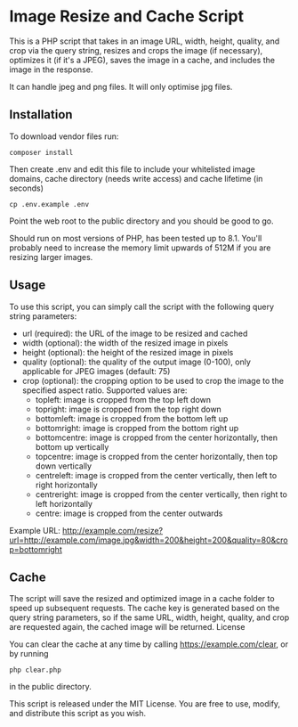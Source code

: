 # Image Resize and Cache Script

This is a PHP script that takes in an image URL, width, height, quality, and crop via the query string, resizes and crops the image (if necessary), optimizes it (if it's a JPEG), saves the image in a cache, and includes the image in the response.

It can handle jpeg and png files. It will only optimise jpg files.

## Installation

To download vendor files run:

`composer install`

Then create .env and edit this file to include your whitelisted image domains, cache directory (needs write access) and cache lifetime (in seconds)

`cp .env.example .env`

Point the web root to the public directory and you should be good to go.

Should run on most versions of PHP, has been tested up to 8.1. You'll probably need to increase the memory limit upwards of 512M if you are resizing larger images.

## Usage

To use this script, you can simply call the script with the following query string parameters:

* url (required): the URL of the image to be resized and cached
* width (optional): the width of the resized image in pixels
* height (optional): the height of the resized image in pixels
* quality (optional): the quality of the output image (0-100), only applicable for JPEG images (default: 75)
* crop (optional): the cropping option to be used to crop the image to the specified aspect ratio. Supported values are:
    * topleft: image is cropped from the top left down
    * topright: image is cropped from the top right down
    * bottomleft: image is cropped from the bottom left up
    * bottomright: image is cropped from the bottom right up
    * bottomcentre: image is cropped from the center horizontally, then bottom up vertically
    * topcentre: image is cropped from the center horizontally, then top down vertically
    * centreleft: image is cropped from the center vertically, then left to right horizontally
    * centreright: image is cropped from the center vertically, then right to left horizontally
    * centre: image is cropped from the center outwards

Example URL: http://example.com/resize?url=http://example.com/image.jpg&width=200&height=200&quality=80&crop=bottomright

## Cache

The script will save the resized and optimized image in a cache folder to speed up subsequent requests. The cache key is generated based on the query string parameters, so if the same URL, width, height, quality, and crop are requested again, the cached image will be returned.
License

You can clear the cache at any time by calling https://example.com/clear, or by running

`php clear.php` 

in the public directory.

This script is released under the MIT License. You are free to use, modify, and distribute this script as you wish.

